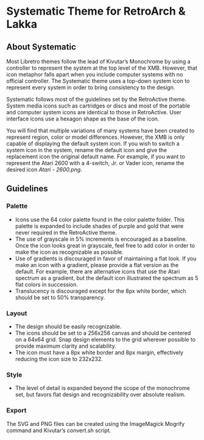 Systematic Theme for RetroArch & Lakka
====================

About Systematic
-----------------
Most Libretro themes follow the lead of Kivutar’s Monochrome by using a controller to represent the system at the top level of the XMB.  However, that icon metaphor falls apart when you include computer systems with no official controller.  The Systematic theme uses a top-down system icon to represent every system in order to bring consistency to the design.

Systematic follows most of the guidelines set by the RetroActive theme.  System media icons such as cartridges or discs and most of the portable and computer system icons are identical to those in RetroActive.  User interface icons use a hexagon shape as the base of the icon.

You will find that multiple variations of many systems have been created to represent region, color or model differences.  However, the XMB is only capable of displaying the default system icon.  If you wish to switch a system icon in the system, rename the default icon and give the replacement icon the original default name.  For example, if you want to represent the Atari 2600 with a 4-switch, Jr. or Vader icon, rename the desired icon <i>Atari - 2600.png</i>.

Guidelines
----------

### Palette

 * Icons use the 64 color palette found in the color palette folder. This palette is expanded to include shades of purple and gold that were never required in the RetroActive theme.
 * The use of grayscale in 5% increments is encouraged as a baseline.  Once the icon looks great in grayscale, feel free to add color in order to make the icon as recognizable as possible.
 * Use of gradients is discouraged in favor of maintaining a flat look.  If you make an icon with a gradient, please provide a flat version as the default.  For example, there are alternative icons that use the Atari spectrum as a gradient, but the default icon illustrated the spectrum as 5 flat colors in succession.
 * Translucency is discouraged except for the 8px white border, which should be set to 50% transparency. 

### Layout

 * The design should be easily recognizable.
 * The icons should be set to a 256x256 canvas and should be centered on a 64x64 grid. Snap design elements to the grid wherever possible to provide maximum clarity and scalability.
 * The icon must have a 8px white border and 8px margin, effectively reducing the icon size to 232x232.
 
### Style

 * The level of detail is expanded beyond the scope of the monochrome set, but favors flat design and recognizability over absolute realism.

### Export
The SVG and PNG files can be created using the ImageMagick Mogrify command and Kivutar’s convert.sh script.
